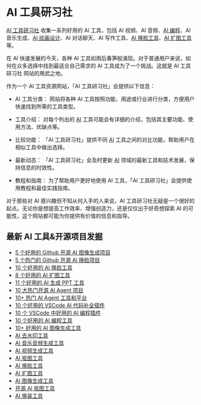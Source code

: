 # AI 工具研习社

[AI 工具研习社](https://promptchoose.com/ai-tools/) 收集一系列好用的 AI 工具，包括 AI 视频、AI 音频、[AI 编程](https://promptchoose.com/ai-tools/ai-programming-tools/)、AI 音乐生成、[AI 绘画设计](https://promptchoose.com/ai-tools/top-ai-image-generation-tool/)、AI 对话聊天、AI 写作工具、[AI 换脸工具](https://promptchoose.com/ai-tools/ai-face-swapping-tool/)、[AI 扩图工具](https://promptchoose.com/ai-tools/ai-image-extension-tools/)等。

在 AI 快速发展的今天，各种 AI 工具如雨后春笋般涌现。对于普通用户来说，如何在众多选择中找到最适合自己需求的 AI 工具成为了一个挑战。这就是 AI 工具研习社 网站的用武之地。

作为一个 AI 工具资源网站，「AI 工具研习社」会提供以下信息：

- AI 工具分类： 网站将各种 AI 工具按照功能、用途或行业进行分类，方便用户快速找到所需的工具类型。

- 工具介绍： 对每个列出的 [AI](https://promptchoose.com/) 工具可能会有详细的介绍，包括其主要功能、使用方法、优缺点等。

- 比较功能： 「AI 工具研习社」提供不同 [AI](https://jsnoteclub.com/) 工具之间的对比功能，帮助用户在相似工具中做出选择。

- 最新动态： 「AI 工具研习社」会及时更新 [AI](https://zguyun.com/) 领域的最新工具和技术发展，保持信息的时效性。

- 教程和指南： 为了帮助用户更好地使用 AI 工具，「AI 工具研习社」会提供使用教程和最佳实践指南。

对于那些对 AI 感兴趣但不知从何入手的人来说，AI 工具研习社无疑是一个很好的起点。无论你是想提高工作效率、增强创造力，还是仅仅出于好奇想探索 AI 的可能性，这个网站都可能为你提供有价值的信息和指导。

## 最新 AI 工具&开源项目发掘

- [5 个好用的 Github 开源 AI 图像生成项目](https://promptchoose.com/ai-tools/github-open-source-ai-image-generation-project-tool/)
- [5 个热门的 Github 开源 AI 换脸项目](https://promptchoose.com/ai-tools/github-open-source-face-swap-project-tool/)
- [10 个好用的 AI 换脸工具](https://promptchoose.com/ai-tools/ai-face-swapping-tool/)
- [8 个好用的 AI 扩图工具](https://promptchoose.com/ai-tools/ai-image-extension-tools/)
- [11 个好用的 AI 生成 PPT 工具](https://promptchoose.com/ai-tools/ai-generating-ppt-tool/)
- [10 大热门开源 AI Agent 项目](https://promptchoose.com/ai-tools/github-open-source-ai-agent-project-overview/)
- [10+ 热门 AI Agent 工具和平台](https://promptchoose.com/ai-tools/ai-agent-tools-and-platforms/)
- [10 个好用的 VSCode AI 代码补全插件](https://promptchoose.com/ai-tools/vscode-ai-coding-assistant-with-autocomplete/)
- [10 个 VSCode 中好用的 AI 编程插件](https://promptchoose.com/ai-tools/vscode-ai-programming-plugin/)
- [10 个好用的 AI 编程工具](https://promptchoose.com/ai-tools/ai-programming-tools/)
- [10+ 好用的 AI 图像生成工具](https://promptchoose.com/ai-tools/top-ai-image-generation-tool/)
- [AI 去水印工具](https://jsnoteclub.com/blog/ai-watermark-removal-tools/)
- [AI 音乐音频生成工具](https://jsnoteclub.com/blog/ai-music-audio-generation-tools/)
- [AI 视频生成工具](https://jsnoteclub.com/blog/best-ai-video-generation-tools/)
- [AI 抠图工具](https://jsnoteclub.com/blog/ai-remove-image-background-tools/)
- [AI 换脸工具](https://jsnoteclub.com/blog/ai-face-swap-tool/)
- [AI 扩图工具](https://jsnoteclub.com/blog/ai-image-expansion-tools/)
- [AI 图像生成工具](https://jsnoteclub.com/blog/ai-image-generation-tools-and-website/)
- [开源 AI 抠图工具](https://promptchoose.com/ai-tools/github-ai-background-remover/)
- [AI 换装工具](https://promptchoose.com/ai-tools/ai-clothes-changer-tools/)
